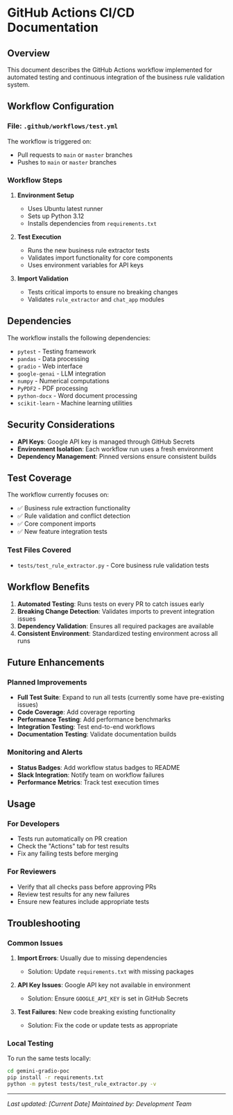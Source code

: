 # GitHub Actions CI/CD Documentation

## Overview

This document describes the GitHub Actions workflow implemented for automated testing and continuous integration of the business rule validation system.

## Workflow Configuration

### File: `.github/workflows/test.yml`

The workflow is triggered on:
- Pull requests to `main` or `master` branches
- Pushes to `main` or `master` branches

### Workflow Steps

1. **Environment Setup**
   - Uses Ubuntu latest runner
   - Sets up Python 3.12
   - Installs dependencies from `requirements.txt`

2. **Test Execution**
   - Runs the new business rule extractor tests
   - Validates import functionality for core components
   - Uses environment variables for API keys

3. **Import Validation**
   - Tests critical imports to ensure no breaking changes
   - Validates `rule_extractor` and `chat_app` modules

## Dependencies

The workflow installs the following dependencies:
- `pytest` - Testing framework
- `pandas` - Data processing
- `gradio` - Web interface
- `google-genai` - LLM integration
- `numpy` - Numerical computations
- `PyPDF2` - PDF processing
- `python-docx` - Word document processing
- `scikit-learn` - Machine learning utilities

## Security Considerations

- **API Keys**: Google API key is managed through GitHub Secrets
- **Environment Isolation**: Each workflow run uses a fresh environment
- **Dependency Management**: Pinned versions ensure consistent builds

## Test Coverage

The workflow currently focuses on:
- ✅ Business rule extraction functionality
- ✅ Rule validation and conflict detection
- ✅ Core component imports
- ✅ New feature integration tests

### Test Files Covered
- `tests/test_rule_extractor.py` - Core business rule validation tests

## Workflow Benefits

1. **Automated Testing**: Runs tests on every PR to catch issues early
2. **Breaking Change Detection**: Validates imports to prevent integration issues
3. **Dependency Validation**: Ensures all required packages are available
4. **Consistent Environment**: Standardized testing environment across all runs

## Future Enhancements

### Planned Improvements
- **Full Test Suite**: Expand to run all tests (currently some have pre-existing issues)
- **Code Coverage**: Add coverage reporting
- **Performance Testing**: Add performance benchmarks
- **Integration Testing**: Test end-to-end workflows
- **Documentation Testing**: Validate documentation builds

### Monitoring and Alerts
- **Status Badges**: Add workflow status badges to README
- **Slack Integration**: Notify team on workflow failures
- **Performance Metrics**: Track test execution times

## Usage

### For Developers
- Tests run automatically on PR creation
- Check the "Actions" tab for test results
- Fix any failing tests before merging

### For Reviewers
- Verify that all checks pass before approving PRs
- Review test results for any new failures
- Ensure new features include appropriate tests

## Troubleshooting

### Common Issues
1. **Import Errors**: Usually due to missing dependencies
   - Solution: Update `requirements.txt` with missing packages

2. **API Key Issues**: Google API key not available in environment
   - Solution: Ensure `GOOGLE_API_KEY` is set in GitHub Secrets

3. **Test Failures**: New code breaking existing functionality
   - Solution: Fix the code or update tests as appropriate

### Local Testing
To run the same tests locally:
```bash
cd gemini-gradio-poc
pip install -r requirements.txt
python -m pytest tests/test_rule_extractor.py -v
```

---

*Last updated: [Current Date]*
*Maintained by: Development Team*